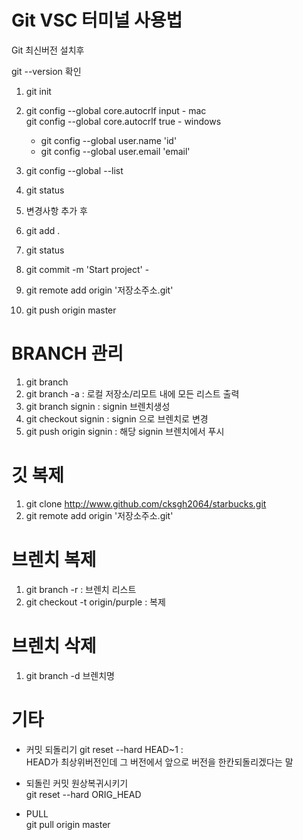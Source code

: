# Git VSC 터미널 사용법

Git 최신버전 설치후

git --version 확인

1. git init

2. git config --global core.autocrlf input - mac  
   git config --global core.autocrlf true - windows

   - git config --global user.name 'id'
   - git config --global user.email 'email'

3. git config --global --list

4. git status
5. 변경사항 추가 후
6. git add .

7. git status

8. git commit -m 'Start project' -

9. git remote add origin '저장소주소.git'

10. git push origin master

# BRANCH 관리

1. git branch
1. git branch -a : 로컬 저장소/리모트 내에 모든 리스트 출력
1. git branch signin : signin 브렌치생성
1. git checkout signin : signin 으로 브렌치로 변경
1. git push origin signin : 해당 signin 브렌치에서 푸시

# 깃 복제

1. git clone http://www.github.com/cksgh2064/starbucks.git
1. git remote add origin '저장소주소.git'

# 브렌치 복제

1. git branch -r : 브렌치 리스트
1. git checkout -t origin/purple : 복제

# 브렌치 삭제

1.  git branch -d 브렌치명

# 기타

- 커밋 되돌리기
  git reset --hard HEAD~1 :  
   HEAD가 최상위버전인데 그 버전에서 앞으로 버전을 한칸되돌리겠다는 말

- 되돌린 커밋 원상복귀시키기  
  git reset --hard ORIG_HEAD

- PULL  
  git pull origin master
